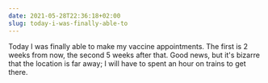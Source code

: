 ```yaml
---
date: 2021-05-28T22:36:18+02:00
slug: today-i-was-finally-able-to
---
```

Today I was finally able to make my vaccine appointments. The first is 2 weeks from now, the second 5 weeks after that. Good news, but it's bizarre that the location is far away; I will have to spent an hour on trains to get there.



